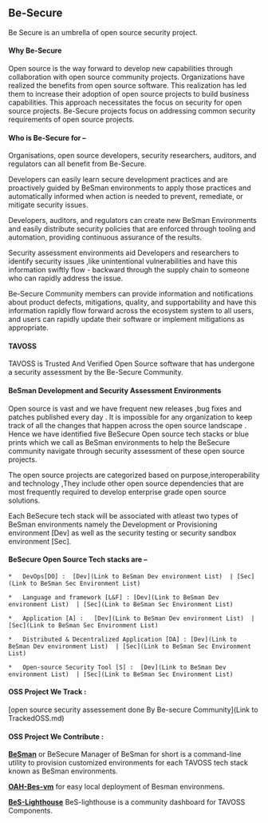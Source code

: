 ## Be-Secure

Be Secure is an umbrella of open source security project.

#### Why Be-Secure

Open source is the way forward to develop new capabilities through collaboration with open source community projects. Organizations have realized the benefits from open source software. This realization has led them to increase their adoption of open source projects to build business capabilities. This approach necessitates the focus on security for open source projects. Be-Secure projects focus on addressing common security requirements of open source projects. 

#### Who is Be-Secure for –

Organisations, open source developers, security researchers, auditors, and regulators can all benefit from Be-Secure.

Developers can easily learn secure development practices and are proactively guided by BeSman environments to apply those practices and automatically informed when action is needed to prevent, remediate, or mitigate security issues.

Developers, auditors, and regulators can create new BeSman Environments and easily distribute security policies that are enforced through tooling and automation, providing continuous assurance of the results.

Security assessment environments aid Developers and researchers to identify security issues ,like unintentional vulnerabilities and have this information swiftly flow - backward through the supply chain to someone who can rapidly address the issue.

Be-Secure Community members can provide information and notifications about product defects, mitigations, quality, and supportability and have this information rapidly flow forward across the ecosystem system to all users, and users can rapidly update their software or implement mitigations as appropriate.


#### TAVOSS 

TAVOSS is Trusted And Verified Open Source software that has undergone a security assessment by the Be-Secure Community.

#### BeSman Development and Security Assessment Environments

Open source is vast and we have frequent new releases ,bug fixes and patches published every day . It is impossible for any organization to keep track of all the changes that happen across the open source landscape . Hence we have identified five BeSecure Open source tech stacks or blue prints which we call as BeSman environments to help the BeSecure community navigate through security assessment of these open source projects. 

The open source projects are categorized based on  purpose,interoperability and technology ,They include other open source dependencies that are most frequently required to develop enterprise grade open source solutions.

Each BeSecure tech stack will be associated with atleast two types of BeSman environments namely the Development or Provisioning environment [Dev] as well as the security testing or security sandbox environment [Sec].

#### BeSecure Open Source Tech stacks are –

    *   DevOps[DO] :  [Dev](Link to BeSman Dev environment List)  | [Sec](Link to BeSman Sec Environment List)
    
    *   Language and framework [L&F] : [Dev](Link to BeSman Dev environment List)  | [Sec](Link to BeSman Sec Environment List)
    
    *   Application [A] :   [Dev](Link to BeSman Dev environment List)  | [Sec](Link to BeSman Sec Environment List) 
    
    *   Distributed & Decentralized Application [DA] : [Dev](Link to BeSman Dev environment List)  | [Sec](Link to BeSman Sec Environment List)
    
    *   Open-source Security Tool [S] :  [Dev](Link to BeSman Dev environment List)  | [Sec](Link to BeSman Sec Environment List)
  

#### OSS Project We Track :

[open source security assessement done By Be-secure Community](Link to TrackedOSS.md)

#### OSS Project We Contribute :

[**BeSman**](https://github.com/Be-Secure/BeSman) or BeSecure Manager of BeSman for short is a command-line utility to provision customized environments for each TAVOSS tech stack known as BeSman environments. 

[**OAH-Bes-vm**]() for easy local deployment of Besman environmens.

[**BeS-Lighthouse**]() BeS-lighthouse is a community dashboard for TAVOSS Components. 



 
